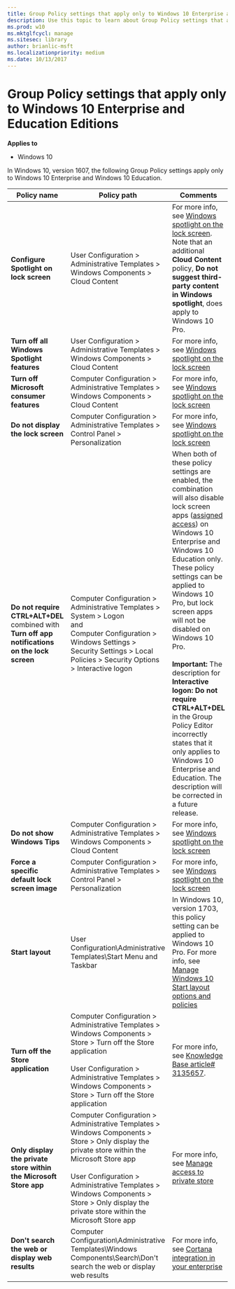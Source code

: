 ```yaml
---
title: Group Policy settings that apply only to Windows 10 Enterprise and Education Editions (Windows 10)
description: Use this topic to learn about Group Policy settings that apply only to Windows 10 Enterprise and Windows 10 Education.
ms.prod: w10
ms.mktglfcycl: manage
ms.sitesec: library
author: brianlic-msft
ms.localizationpriority: medium
ms.date: 10/13/2017
---
```


# Group Policy settings that apply only to Windows 10 Enterprise and Education Editions

**Applies to**

-   Windows 10

In Windows 10, version 1607, the following Group Policy settings apply only to Windows 10 Enterprise and Windows 10 Education.

| Policy name | Policy path | Comments |
| --- | --- | --- |
| **Configure Spotlight on lock screen** | User Configuration > Administrative Templates > Windows Components > Cloud Content | For more info, see [Windows spotlight on the lock screen](/windows/configuration/windows-spotlight). Note that an additional **Cloud Content** policy, **Do not suggest third-party content in Windows spotlight**, does apply to Windows 10 Pro. |
| **Turn off all Windows Spotlight features** | User Configuration > Administrative Templates > Windows Components > Cloud Content | For more info, see [Windows spotlight on the lock screen](/windows/configuration/windows-spotlight) |
| **Turn off Microsoft consumer features** | Computer Configuration > Administrative Templates > Windows Components > Cloud Content | For more info, see [Windows spotlight on the lock screen](/windows/configuration/windows-spotlight) |
| **Do not display the lock screen** | Computer Configuration > Administrative Templates > Control Panel > Personalization | For more info, see [Windows spotlight on the lock screen](/windows/configuration/windows-spotlight) |
| **Do not require CTRL+ALT+DEL** </br>combined with</br>**Turn off app notifications on the lock screen** | Computer Configuration > Administrative Templates > System > Logon </br>and</br>Computer Configuration > Windows Settings > Security Settings > Local Policies > Security Options > Interactive logon | When both of these policy settings are enabled, the combination will also disable lock screen apps ([assigned access](/windows/configuration/set-up-a-device-for-anyone-to-use)) on Windows 10 Enterprise and Windows 10 Education only. These policy settings can be applied to Windows 10 Pro, but lock screen apps will not be disabled on Windows 10 Pro. </br></br>**Important:** The description for **Interactive logon: Do not require CTRL+ALT+DEL** in the Group Policy Editor incorrectly states that it only applies to Windows 10 Enterprise and Education. The description will be corrected in a future release.|
| **Do not show Windows Tips** | Computer Configuration > Administrative Templates > Windows Components > Cloud Content | For more info, see [Windows spotlight on the lock screen](/windows/configuration/windows-spotlight) |
| **Force a specific default lock screen image** | Computer Configuration > Administrative Templates > Control Panel > Personalization | For more info, see [Windows spotlight on the lock screen](/windows/configuration/windows-spotlight) |
| **Start layout** | User Configuration\Administrative Templates\Start Menu and Taskbar | In Windows 10, version 1703, this policy setting can be applied to Windows 10 Pro. For more info, see [Manage Windows 10 Start layout options and policies](/windows/configuration/windows-10-start-layout-options-and-policies)  |
| **Turn off the Store application** | Computer Configuration > Administrative Templates > Windows Components > Store > Turn off the Store application<br><br>User Configuration > Administrative Templates > Windows Components > Store > Turn off the Store application | For more info, see [Knowledge Base article# 3135657](https://support.microsoft.com/kb/3135657). |
| **Only display the private store within the Microsoft Store app** | Computer Configuration > Administrative Templates > Windows Components > Store > Only display the private store within the Microsoft Store app<br><br>User Configuration > Administrative Templates > Windows Components > Store > Only display the private store within the Microsoft Store app | For more info, see [Manage access to private store](/microsoft-store/manage-access-to-private-store) |
| **Don't search the web or display web results** | Computer Configuration\Administrative Templates\Windows Components\Search\Don't search the web or display web results | For more info, see [Cortana integration in your enterprise](/windows/configuration/cortana-at-work/cortana-at-work-overview) |



 